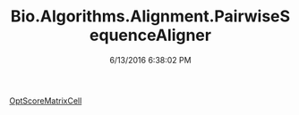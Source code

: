 ﻿---
title: Bio.Algorithms.Alignment.PairwiseSequenceAligner
date: 6/13/2016 6:38:02 PM
---

[OptScoreMatrixCell](T-Bio.Algorithms.Alignment.PairwiseSequenceAligner.OptScoreMatrixCell.html)
